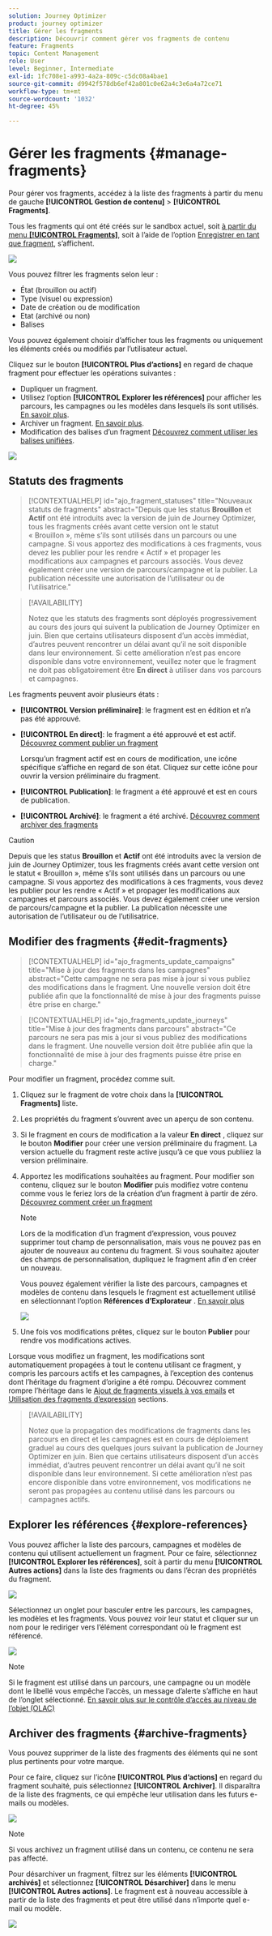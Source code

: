 ```yaml
---
solution: Journey Optimizer
product: journey optimizer
title: Gérer les fragments
description: Découvrir comment gérer vos fragments de contenu
feature: Fragments
topic: Content Management
role: User
level: Beginner, Intermediate
exl-id: 1fc708e1-a993-4a2a-809c-c5dc08a4bae1
source-git-commit: d9942f578db6ef42a801c0e62a4c3e6a4a72ce71
workflow-type: tm+mt
source-wordcount: '1032'
ht-degree: 45%

---
```


# Gérer les fragments {#manage-fragments}

Pour gérer vos fragments, accédez à la liste des fragments à partir du menu de gauche **[!UICONTROL Gestion de contenu]** > **[!UICONTROL Fragments]**.

Tous les fragments qui ont été créés sur le sandbox actuel, soit [à partir du menu **[!UICONTROL Fragments]**](#create-fragments), soit à l’aide de l’option [Enregistrer en tant que fragment](#save-as-fragment), s’affichent.

![](assets/fragment-list-filters.png)

Vous pouvez filtrer les fragments selon leur :

* État (brouillon ou actif)
* Type (visuel ou expression)
* Date de création ou de modification
* Etat (archivé ou non)
* Balises

Vous pouvez également choisir d’afficher tous les fragments ou uniquement les éléments créés ou modifiés par l’utilisateur actuel.

Cliquez sur le bouton **[!UICONTROL Plus d’actions]** en regard de chaque fragment pour effectuer les opérations suivantes :

* Dupliquer un fragment.
* Utilisez l’option **[!UICONTROL Explorer les références]** pour afficher les parcours, les campagnes ou les modèles dans lesquels ils sont utilisés. [En savoir plus](#explore-references).
* Archiver un fragment. [En savoir plus](#archive-fragments).
* Modification des balises d’un fragment [Découvrez comment utiliser les balises unifiées](../start/search-filter-categorize.md#tags).

![](assets/fragment-list-more-actions.png)

## Statuts des fragments

>[!CONTEXTUALHELP]
>id="ajo_fragment_statuses"
>title="Nouveaux statuts de fragments"
>abstract="Depuis que les status **Brouillon** et **Actif** ont été introduits avec la version de juin de Journey Optimizer, tous les fragments créés avant cette version ont le statut « Brouillon », même s’ils sont utilisés dans un parcours ou une campagne. Si vous apportez des modifications à ces fragments, vous devez les publier pour les rendre « Actif » et propager les modifications aux campagnes et parcours associés. Vous devez également créer une version de parcours/campagne et la publier. La publication nécessite une autorisation de l’utilisateur ou de l’utilisatrice."

>[!AVAILABILITY]
>
> Notez que les statuts des fragments sont déployés progressivement au cours des jours qui suivent la publication de Journey Optimizer en juin. Bien que certains utilisateurs disposent d’un accès immédiat, d’autres peuvent rencontrer un délai avant qu’il ne soit disponible dans leur environnement. Si cette amélioration n’est pas encore disponible dans votre environnement, veuillez noter que le fragment ne doit pas obligatoirement être **En direct** à utiliser dans vos parcours et campagnes.

Les fragments peuvent avoir plusieurs états :

* **[!UICONTROL Version préliminaire]**: le fragment est en édition et n’a pas été approuvé.

* **[!UICONTROL En direct]**: le fragment a été approuvé et est actif. [Découvrez comment publier un fragment](../content-management/create-fragments.md#publish)

  Lorsqu’un fragment actif est en cours de modification, une icône spécifique s’affiche en regard de son état. Cliquez sur cette icône pour ouvrir la version préliminaire du fragment.

* **[!UICONTROL Publication]**: le fragment a été approuvé et est en cours de publication.
* **[!UICONTROL Archivé]**: le fragment a été archivé. [Découvrez comment archiver des fragments](#archive-fragments)

>[!CAUTION]
>
>Depuis que les status **Brouillon** et **Actif** ont été introduits avec la version de juin de Journey Optimizer, tous les fragments créés avant cette version ont le statut « Brouillon », même s’ils sont utilisés dans un parcours ou une campagne. Si vous apportez des modifications à ces fragments, vous devez les publier pour les rendre « Actif » et propager les modifications aux campagnes et parcours associés. Vous devez également créer une version de parcours/campagne et la publier. La publication nécessite une autorisation de l’utilisateur ou de l’utilisatrice.

## Modifier des fragments {#edit-fragments}

>[!CONTEXTUALHELP]
>id="ajo_fragments_update_campaigns"
>title="Mise à jour des fragments dans les campagnes"
>abstract="Cette campagne ne sera pas mise à jour si vous publiez des modifications dans le fragment. Une nouvelle version doit être publiée afin que la fonctionnalité de mise à jour des fragments puisse être prise en charge."

>[!CONTEXTUALHELP]
>id="ajo_fragments_update_journeys"
>title="Mise à jour des fragments dans parcours"
>abstract="Ce parcours ne sera pas mis à jour si vous publiez des modifications dans le fragment. Une nouvelle version doit être publiée afin que la fonctionnalité de mise à jour des fragments puisse être prise en charge."

Pour modifier un fragment, procédez comme suit.

1. Cliquez sur le fragment de votre choix dans la **[!UICONTROL Fragments]** liste.

1. Les propriétés du fragment s’ouvrent avec un aperçu de son contenu.

1. Si le fragment en cours de modification a la valeur **En direct** , cliquez sur le bouton **Modifier** pour créer une version préliminaire du fragment. La version actuelle du fragment reste active jusqu’à ce que vous publiiez la version préliminaire.

1. Apportez les modifications souhaitées au fragment. Pour modifier son contenu, cliquez sur le bouton **Modifier** puis modifiez votre contenu comme vous le feriez lors de la création d’un fragment à partir de zéro. [Découvrez comment créer un fragment](#create-from-scratch)

   >[!NOTE]
   >
   >Lors de la modification d’un fragment d’expression, vous pouvez supprimer tout champ de personnalisation, mais vous ne pouvez pas en ajouter de nouveaux au contenu du fragment. Si vous souhaitez ajouter des champs de personnalisation, dupliquez le fragment afin d&#39;en créer un nouveau.

   Vous pouvez également vérifier la liste des parcours, campagnes et modèles de contenu dans lesquels le fragment est actuellement utilisé en sélectionnant l’option **Références d’Explorateur** . [En savoir plus](#explore-references)

   ![](assets/fragment-edit.png)

1. Une fois vos modifications prêtes, cliquez sur le bouton **Publier** pour rendre vos modifications actives.

Lorsque vous modifiez un fragment, les modifications sont automatiquement propagées à tout le contenu utilisant ce fragment, y compris les parcours actifs et les campagnes, à l’exception des contenus dont l’héritage du fragment d’origine a été rompu. Découvrez comment rompre l’héritage dans le [Ajout de fragments visuels à vos emails](../email/use-visual-fragments.md#break-inheritance) et [Utilisation des fragments d’expression](../personalization/use-expression-fragments.md#break-inheritance) sections.

>[!AVAILABILITY]
>
>Notez que la propagation des modifications de fragments dans les parcours en direct et les campagnes est en cours de déploiement graduel au cours des quelques jours suivant la publication de Journey Optimizer en juin. Bien que certains utilisateurs disposent d’un accès immédiat, d’autres peuvent rencontrer un délai avant qu’il ne soit disponible dans leur environnement. Si cette amélioration n’est pas encore disponible dans votre environnement, vos modifications ne seront pas propagées au contenu utilisé dans les parcours ou campagnes actifs.

## Explorer les références {#explore-references}

Vous pouvez afficher la liste des parcours, campagnes et modèles de contenu qui utilisent actuellement un fragment. Pour ce faire, sélectionnez **[!UICONTROL Explorer les références]**, soit à partir du menu **[!UICONTROL Autres actions]** dans la liste des fragments ou dans l’écran des propriétés du fragment.

![](assets/fragment-explore-references.png)

Sélectionnez un onglet pour basculer entre les parcours, les campagnes, les modèles et les fragments. Vous pouvez voir leur statut et cliquer sur un nom pour le rediriger vers l’élément correspondant où le fragment est référencé.

![](assets/fragment-usage-screen.png)

>[!NOTE]
>
>Si le fragment est utilisé dans un parcours, une campagne ou un modèle dont le libellé vous empêche l’accès, un message d’alerte s’affiche en haut de l’onglet sélectionné. [En savoir plus sur le contrôle d’accès au niveau de l’objet (OLAC)](../administration/object-based-access.md)

## Archiver des fragments {#archive-fragments}

Vous pouvez supprimer de la liste des fragments des éléments qui ne sont plus pertinents pour votre marque.

Pour ce faire, cliquez sur l’icône **[!UICONTROL Plus d’actions]** en regard du fragment souhaité, puis sélectionnez **[!UICONTROL Archiver]**. Il disparaîtra de la liste des fragments, ce qui empêche leur utilisation dans les futurs e-mails ou modèles.

![](assets/fragment-list-archive.png)

>[!NOTE]
>
>Si vous archivez un fragment utilisé dans un contenu, <!--it will remain in the email or template, but you won't be able to select it from the fragment list to edit it-->ce contenu ne sera pas affecté.

Pour désarchiver un fragment, filtrez sur les éléments **[!UICONTROL archivés]** et sélectionnez **[!UICONTROL Désarchiver]** dans le menu **[!UICONTROL Autres actions]**. Le fragment est à nouveau accessible à partir de la liste des fragments et peut être utilisé dans n’importe quel e-mail ou modèle.

![](assets/fragment-list-unarchive.png)
